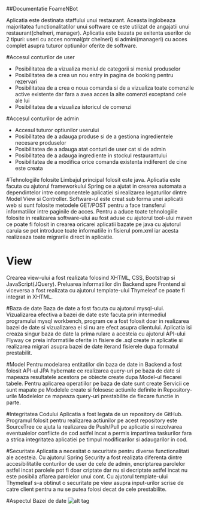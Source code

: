 ##Documentatie FoameNBot

  Aplicatia este destinata staffului unui restaurant. Aceasta inglobeaza majoritatea functionalitatilor unui software ce este utilizat de angajatii unui restaurant(chelneri, manager).
	Aplicatia este bazata pe exitenta userilor de 2 tipuri: useri cu acces normal(ptr chelneri) si admini(manageri) cu acces complet asupra tuturor optiunilor oferite de software.
  
#Accesul conturilor de user
  
  -	Posibilitatea de a vizualiza meniul de categorii si meniul produselor
  -	Posibilitatea de a crea un nou entry in pagina de booking pentru rezervari
  -	Posibilitatea de a crea o noua comanda si de a vizualiza toate comenzile active existente dar fara a avea acces la alte comenzi exceptand cele ale lui
  -	Posibilitatea de a vizualiza istoricul de comenzi

#Accesul conturilor de admin
  - Accesul tuturor optiunilor userului
  -	Posibilitatea de a adauga produse si de a gestiona ingredientele necesare produselor
  -	Posibilitatea de a adauga atat conturi de user cat si de admin
  -	Posibilitatea de a adauga ingrediente in stockul restaurantului
  -	Posibilitatea de a modifica orice comanda existenta indiferent de cine este creata

#Tehnologiile folosite 
Limbajul principal folosit este java. Aplicatia este facuta cu ajutorul frameworkului Spring ce a ajutat in crearea automata a dependintelor intre componentele aplicatiei si realizarea legaturilor dintre Model View si Controller. Software-ul este creat sub forma unei aplicatii web si sunt folosite metodele GET/POST pentru a face transferul informatiilor intre paginile de acces. Pentru a aduce toate tehnologiile folosite in realizarea software-ului au fost aduse cu ajutorul tool-ului maven ce poate fi folosit in crearea oricarei aplicatii bazate pe java cu ajutorul caruia se pot introduce toate informatiile in fisierul pom.xml iar acesta realizeaza toate migrarile direct in aplicatie.

#	View
Crearea view-ului a fost realizata folosind XHTML, CSS, Bootstrap si JavaScript(JQuery). Preluarea informatiilor din Backend spre Frontend si viceversa a fost realizata cu ajutorul template-ului Thymeleaf ce poate fi integrat in XHTML.

#Baza de date
Baza de date a fost facuta cu ajutorul mysql-ului. Vizualizarea efectiva a bazei de date este facuta prin intermediul programului mysql workbench, program ce a fost folosit doar in realizarea bazei de date si vizualizarea ei si nu are efect asupra clientului. Aplicatia isi creaza singur baza de date la prima rulare a acesteia cu ajutorul API-ului Flyway ce preia informatiile oferite in fisiere de .sql create in aplicatie si realizarea migrari asupra bazei de date iterand fisierele dupa formatul prestabilit.	

#Model
Pentru modelarea entitatilor din baza de date in Backend a fost folosit API-ul JPA hybernate ce realizarea query-uri pe baza de date si mapeaza resultatele acestora pe obiecte create dupa Model-ul fiecarei tabele. Pentru aplicarea operatiilor pe baza de date sunt create Servicii ce sunt mapate pe Modelele create si folosesc actiunile definite in Repository-urile Modelelor ce mapeaza query-uri prestabilite de fiecare functie in parte.

#Integritatea Codului
Aplicatia a fost legata de un repository de GitHub. Programul folosit pentru realizarea actiunilor pe acest repository este SourceTree ce ajuta la realizarea de Push/Pull pe aplicatie si rezolvarea eventualelor conflicte de cod astfel incat a permis impartirea taskurilor fara a strica integritatea aplicatiei pe timpul modificarilor si adaugarilor in cod.
  
#Securitate
Aplicatia a necesitat o securitate pentru diverse functionalitati ale acesteia. Cu ajutorul Spring Security a fost realizata diferenta dintre accesibilitatile conturilor de user de cele de admin, encriptarea parolelor astfel incat parolele pot fi doar criptate dar nu si decriptate astfel incat nu este posibila aflarea parolelor unui cont. Cu ajutorul template-ului Thymeleaf s-a obtinut o securitate pe view asupra input-urilor scrise de catre client pentru a nu se putea folosi decat de cele prestabilite.

#Aspectul Bazei de date
![alt tag](http://puu.sh/s46Dz/9ee6a0eb50.png)
